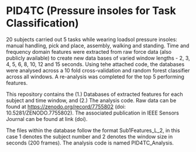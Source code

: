 # PID4TC (Pressure insoles for Task Classification)
20 subjects carried out 5 tasks while wearing loadsol pressure insoles: manual handling, pick and place, assembly, walking and standing. Time and frequency domain features were extracted from raw force data (also publicly available) to create new data bases of varied window lengths - 2, 3, 4, 5, 6, 8, 10, 12 and 15 seconds. Using tehe attached code, the databases were analysed across a 10 fold cross-validation and random forest classifier across all windows. A re-analysis was completed for the top 5 performing features.

This repository contains the (1.) Databases of extracted features for each subject and time window, and (2.) The analysis code. 
Raw data can be found at https://zenodo.org/record/7755802 (doi: 10.5281/ZENODO.7755802).
The associated publication in IEEE Sensors Journal can be found at link (doi).

The files within the database follow the format Sub1Features_L_2, in this case 1 denotes the subject number and 2 denotes the window size in seconds (200 frames).
The analysis code is named PID4TC_Analysis.

